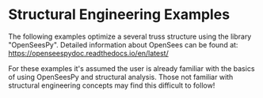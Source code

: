Structural Engineering Examples
===================

The following examples optimize a several truss structure using the library "OpenSeesPy". 
Detailed information about OpenSees can be found at: https://openseespydoc.readthedocs.io/en/latest/

For these examples it's assumed the user is already familiar with the basics of using OpenSeesPy and structural analysis.
Those not familiar with structural engineering concepts may find this difficult to follow!


